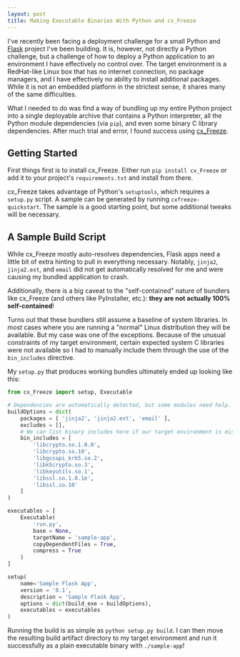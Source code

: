 ```yaml
---
layout: post
title: Making Executable Binaries With Python and cx_Freeze
---
```


I've recently been facing a deployment challenge for a small Python and [Flask](http://flask.pocoo.org) project I've been building. It is, however, not directly a Python challenge, but a challenge of how to deploy a Python application to an environment I have effectively no control over. The target environment is a RedHat-like Linux box that has no internet connection, no package managers, and I have effectively no ability to install additional packages. While it is not an embedded platform in the strictest sense, it shares many of the same difficulties.

What I needed to do was find a way of bundling up my entire Python project into a single deployable archive that contains a Python interpreter, all the Python module dependencies (via `pip`), and even some binary C library dependencies. After much trial and error, I found success using [cx_Freeze](http://cx-freeze.sourceforge.net).

## Getting Started

First things first is to install cx_Freeze. Either run `pip install cx_Freeze` or add it to your project's `requirements.txt` and install from there.

cx_Freeze takes advantage of Python's `setuptools`, which requires a `setup.py` script. A sample can be generated by running `cxfreeze-quickstart`. The sample is a good starting point, but some additional tweaks will be necessary.

## A Sample Build Script

While cx_Freeze mostly auto-resolves dependencies, Flask apps need a little bit of extra hinting to pull in everything necessary. Notably, `jinja2`, `jinja2.ext`, and `email` did not get automatically resolved for me and were causing my bundled application to crash.

Additionally, there is a big caveat to the "self-contained" nature of bundlers like cx_Freeze (and others like PyInstaller, etc.): **they are not actually 100% self-contained**!

Turns out that these bundlers still assume a baseline of system libraries. In *most* cases where you are running a "normal" Linux distribution they will be available. But my case was one of the exceptions. Because of the unusual constraints of my target environment, certain expected system C libraries were not available so I had to manually include them through the use of the `bin_includes` directive.

My `setup.py` that produces working bundles ultimately ended up looking like this:

``` python
from cx_Freeze import setup, Executable

# Dependencies are automatically detected, but some modules need help.
buildOptions = dict(
    packages = [ 'jinja2', 'jinja2.ext', 'email' ],
    excludes = [],
    # We can list binary includes here if our target environment is missing them.
    bin_includes = [
        'libcrypto.so.1.0.0',
        'libcrypto.so.10',
        'libgssapi_krb5.so.2',
        'libk5crypto.so.3',
        'libkeyutils.so.1',
        'libssl.so.1.0.1e',
        'libssl.so.10'
    ]
)

executables = [
    Executable(
        'run.py',
        base = None,
        targetName = 'sample-app',
        copyDependentFiles = True,
        compress = True
    )
]

setup(
    name='Sample Flask App',
    version = '0.1',
    description = 'Sample Flask App',
    options = dict(build_exe = buildOptions),
    executables = executables
)
```

Running the build is as simple as `python setup.py build`. I can then move the resulting build artifact directory to my target environment and run it successfully as a plain executable binary with `./sample-app`!
